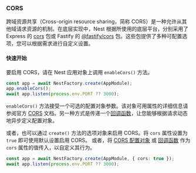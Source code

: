 ### CORS

跨域资源共享（Cross-origin resource sharing，简称 CORS）是一种允许从其他域请求资源的机制。在底层实现中，Nest 根据所使用的底层平台，分别采用了 Express 的 [cors](https://github.com/expressjs/cors) 包或 Fastify 的 [@fastify/cors](https://github.com/fastify/fastify-cors) 包。这些包提供了多种可配置选项，您可以根据需求进行自定义设置。

#### 快速开始

要启用 CORS，请在 Nest 应用对象上调用 `enableCors()` 方法。

```typescript
const app = await NestFactory.create(AppModule);
app.enableCors();
await app.listen(process.env.PORT ?? 3000);
```

`enableCors()` 方法接受一个可选的配置对象参数。该对象可用属性的详细信息请参阅官方 [CORS](https://github.com/expressjs/cors#configuration-options) 文档。另一种方式是传递一个[回调函数](https://github.com/expressjs/cors#configuring-cors-asynchronously)，让您能够根据请求动态地异步定义配置对象。

或者，也可以通过 `create()` 方法的选项对象来启用 CORS。将 `cors` 属性设置为 `true` 即可使用默认设置启用 CORS。
或者，将 [CORS 配置对象](https://github.com/expressjs/cors#configuration-options) 或 [回调函数](https://github.com/expressjs/cors#configuring-cors-asynchronously) 作为 `cors` 属性的值传入，以自定义其行为。

```typescript
const app = await NestFactory.create(AppModule, { cors: true });
await app.listen(process.env.PORT ?? 3000);
```